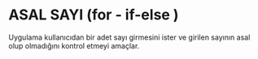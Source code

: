 # ASAL SAYI (for - if-else )

Uygulama kullanıcıdan bir adet sayı girmesini ister ve girilen sayının asal olup olmadığını kontrol etmeyi amaçlar.
